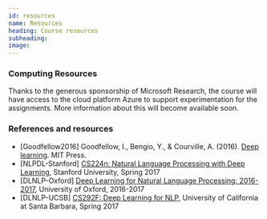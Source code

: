 ```yaml
---
id: resources
name: Resources
heading: Course resources
subheading: 
image: 
---
```

### Computing Resources
Thanks to the generous sponsorship of Microsoft Research, the course will have access to the cloud platform Azure to support experimentation for the assignments. More information about this will become available soon.

### References and resources

* [Goodfellow2016]  Goodfellow, I., Bengio, Y., & Courville, A. (2016). [Deep learning](http://www.deeplearningbook.org/). MIT Press. 
* [NLPDL-Stanford] [CS224n: Natural Language Processing with Deep Learning](http://web.stanford.edu/class/cs224n/), Stanford University, Spring 2017
* [DLNLP-Oxford] [Deep Learning for Natural Language Processing: 2016-2017](https://www.cs.ox.ac.uk/teaching/courses/2016-2017/dl/), University of Oxford, 2016-2017
* [DLNLP-UCSB] [CS292F: Deep Learning for NLP](http://william.cs.ucsb.edu/courses/index.php/Spring_2017_CS292F_Deep_Learning_for_NLP), University of California at Santa Barbara, Spring 2017


